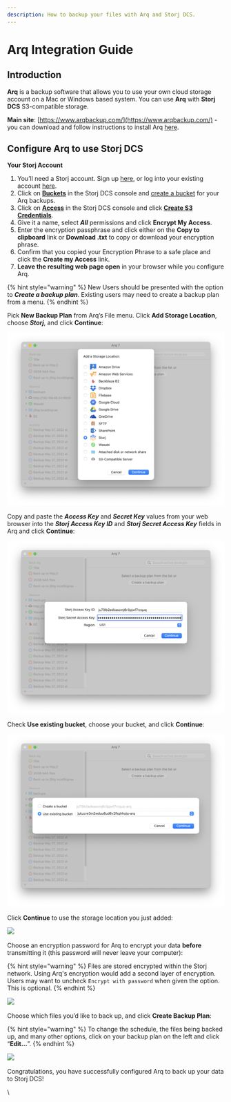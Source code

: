 ```yaml
---
description: How to backup your files with Arq and Storj DCS.
---
```


# Arq Integration Guide

## Introduction

**Arq** is a backup software that allows you to use your own cloud storage account on a Mac or Windows based system. You can use **Arq** with **Storj DCS** S3-compatible storage.

**Main site**: [https://www.arqbackup.com/](https://www.arqbackup.com/) - you can download and follow instructions to install Arq [here](https://www.arqbackup.com/download/).

## Configure Arq to use Storj DCS



**Your Storj Account**

1. You’ll need a Storj account. Sign up [here](https://storj.io/signup), or log into your existing account [here](https://storj.io/login).
2. Click on [**Buckets**](../getting-started/satellite-developer-account/objects.md) in the Storj DCS console and [create a bucket](../getting-started/quickstart-objectbrowser.md#creating-buckets) for your Arq backups.
3. Click on [**Access**](../getting-started/satellite-developer-account/access-grants.md) in the Storj DCS console and click [**Create S3 Credentials**](../getting-started/satellite-developer-account/access-grants.md#create-s3-credentials).
4. Give it a name, select _**All**_ permissions and click **Encrypt My Access**.
5. Enter the encryption passphrase and click either on the **Copy to clipboard** link or **Download .txt** to copy or download your encryption phrase.
6. Confirm that you copied your Encryption Phrase to a safe place and click the **Create my Access** link.
7. **Leave the resulting web page open** in your browser while you configure Arq.

{% hint style="warning" %}
New Users should be presented with the option to _**Create a backup plan**_.  Existing users may need to create a backup plan from a menu.
{% endhint %}

Pick **New Backup Plan** from Arq’s File menu. Click **Add Storage Location**, choose _**Storj**_, and click **Continue**:

![](<../.gitbook/assets/image (34).png>)

Copy and paste the _**Access Key**_ and _**Secret Key**_ values from your web browser into the _**Storj Access Key ID**_ and _**Storj Secret Access Key**_ fields in Arq and click **Continue**:

![](<../.gitbook/assets/image (42).png>)

Check **Use existing bucket**, choose your bucket, and click **Continue**:

![](<../.gitbook/assets/image (32) (2).png>)

Click **Continue** to use the storage location you just added:

![](https://www.arqbackup.com/blog/wp-content/uploads/2022/05/Screen-Shot-2022-05-27-at-9.45.48-AM-1024x814.png)

Choose an encryption password for Arq to encrypt your data **before** transmitting it (this password will never leave your computer):

{% hint style="warning" %}
Files are stored encrypted within the Storj network.  Using Arq's encryption would add a second layer of encryption.  Users may want to uncheck `Encrypt with password` when given the option.  This is optional.&#x20;
{% endhint %}

![](https://www.arqbackup.com/blog/wp-content/uploads/2022/05/Screen-Shot-2022-05-27-at-9.46.38-AM-1024x814.png)

Choose which files you’d like to back up, and click **Create Backup Plan**:

{% hint style="warning" %}
&#x20;To change the schedule, the files being backed up, and many other options, click on your backup plan on the left and click “**Edit…**”.
{% endhint %}

![](https://www.arqbackup.com/blog/wp-content/uploads/2022/05/Screen-Shot-2022-05-27-at-9.47.12-AM-1024x814.png)

Congratulations, you have successfully configured Arq to back up your data to Storj DCS!

\
